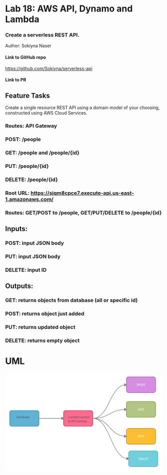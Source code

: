 # Lab 18: AWS API, Dynamo and Lambda


### Create a serverless REST API.

Author: Sokiyna Naser

#### Link to GitHub repo
https://github.com/Sokiyna/serverless-api

#### Link to PR

## Feature Tasks
Create a single resource REST API using a domain model of your choosing, constructed using AWS Cloud Services.

### Routes: API Gateway
### POST: /people
### GET: /people and /people/{id}
### PUT: /people/{id}
### DELETE: /people/{id}
### Root URL: https://siqm8cpce7.execute-api.us-east-1.amazonaws.com/
### Routes: GET/POST to /people, GET/PUT/DELETE to /people/{id}

## Inputs:

### POST: input JSON body
### PUT: input JSON body
### DELETE: input ID

## Outputs:

### GET: returns objects from database (all or specific id)
### POST: returns object just added
### PUT: returns updated object
### DELETE: returns empty object

# UML

![18](./18.png)